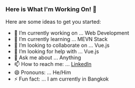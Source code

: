 ### Here is What I'm Working On! 👋

Here are some ideas to get you started:

- 🔭 I’m currently working on ... Web Development
- 🌱 I’m currently learning ... MEVN Stack
- 👯 I’m looking to collaborate on ... Vue.js
- 🤔 I’m looking for help with ... Vue.js
- 💬 Ask me about ... Anything
- 📫 How to reach me: ... [LinkedIn](https://www.linkedin.com/in/ariongeorge/)
- 😄 Pronouns: ... He/Him
- ⚡ Fun fact: ... I am currently in Bangkok


